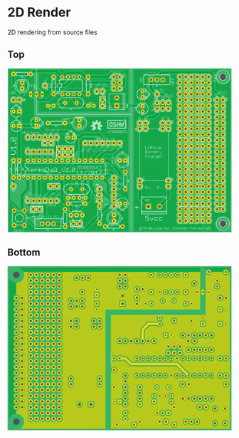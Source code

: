 # 2D Render

2D rendering from source files

## Top

![2D Render](https://raw.githubusercontent.com/mc-ireiser/termoDaQ/master/2D_Render/HQ_Top.png)

## Bottom

![2D Render](https://raw.githubusercontent.com/mc-ireiser/termoDaQ/master/2D_Render/HQ_Bottom.png)
